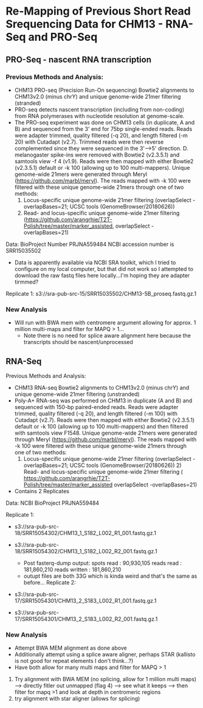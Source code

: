 # Re-Mapping of Previous Short Read Srequencing Data for CHM13 - RNA-Seq and PRO-Seq

## PRO-Seq - nascent RNA transcription

### Previous Methods and Analysis:
- CHM13 PRO-seq (Precision Run-On sequencing) Bowtie2 alignments to CHM13v2.0 (minus chrY) and unique genome-wide 21mer filtering (stranded)
- PRO-seq detects nascent transcription (including from non-coding) from RNA polymerases with nucleotide resolution at genome-scale.
- The PRO-seq experiment was done on CHM13 cells (in duplicate, A and B) and sequenced from the 3' end for 75bp single-ended reads. Reads were adapter trimmed, quality filtered (-q 20), and length filtered (-m 20) with Cutadapt (v2.7). Trimmed reads were then reverse complemented since they were sequenced in the 3'-->5' direction. D. melanogaster spike-ins were removed with Bowtie2 (v2.3.5.1) and samtools view -f 4 (v1.9). Reads were then mapped with either Bowtie2 (v2.3.5.1) default or -k 100 (allowing up to 100 multi-mappers). Unique genome-wide 21mers were generated through Meryl (https://github.com/marbl/meryl). The reads mapped with -k 100 were filtered with these unique genome-wide 21mers through one of two methods:
	1) Locus-specific unique genome-wide 21mer filtering (overlapSelect -overlapBases=21; UCSC tools (GenomeBrowser/20180626)) 
	2) Read- and locus-specific unique genome-wide 21mer filtering (https://github.com/arangrhie/T2T-Polish/tree/master/marker_assisted, overlapSelect -overlapBases=21) 

Data: BioProject Number PRJNA559484 NCBI accession number is SRR15035502

- Data is apparently available via NCBI SRA toolkit, which I tried to configure on my local computer, but that did not work so I attempted to download the raw fastq files here locally...I'm hoping they are adapter tirmmed?

Replicate 1: s3://sra-pub-src-15/SRR15035502/CHM13-5B_proseq.fastq.gz.1

### New Analysis
- Will run with BWA mem with centromere argument allowing for approx. 1 million multi-maps and filter for MAPQ > 1...
	- Note there is no need for splice aware alignment here because the transcripts should be nascent/unprocessed


## RNA-Seq

Previous Methods and Analysis:
- CHM13 RNA-seq Bowtie2 alignments to CHM13v2.0 (minus chrY) and unique genome-wide 21mer filtering (unstranded)
- Poly-A+ RNA-seq was performed on CHM13 in duplicate (A and B) and sequenced with 150-bp paired-ended reads. Reads were adapter trimmed, quality filtered (-q 20), and length filtered (-m 100) with Cutadapt (v2.7). Reads were then mapped with either Bowtie2 (v2.3.5.1) default or -k 100 (allowing up to 100 multi-mappers) and then filtered with samtools view F1548. Unique genome-wide 21mers were generated through Meryl (https://github.com/marbl/meryl). The reads mapped with -k 100 were filtered with these unique genome-wide 21mers through one of two methods:
	1) Locus-specific unique genome-wide 21mer filtering (overlapSelect -overlapBases=21; UCSC tools (GenomeBrowser/20180626))
    	2) Read- and locus-specific unique genome-wide 21mer filtering ( https://github.com/arangrhie/T2T-Polish/tree/master/marker_assisted overlapSelect -overlapBases=21)
- Contains 2 Replicates

Data: NCBI BioProject PRJNA559484

Replicate 1: 
- s3://sra-pub-src-18/SRR15054302/CHM13_1_S182_L002_R1_001.fastq.gz.1
- s3://sra-pub-src-18/SRR15054302/CHM13_1_S182_L002_R2_001.fastq.gz.1

	- Post fasterq-dump output:
		spots read      : 90,930,105
		reads read      : 181,860,210
		reads written   : 181,860,210
	- outupt files are both 33G which is kinda weird and that's the same as before...
Replicate 2: 
- s3://sra-pub-src-17/SRR15054301/CHM13_2_S183_L002_R1_001.fastq.gz.1
- s3://sra-pub-src-17/SRR15054301/CHM13_2_S183_L002_R2_001.fastq.gz.1

### New Analysis
- Attempt BWA MEM alignment as done above
- Additionally attempt using a splice aware aligner, perhaps STAR (kallisto is not good for repeat elements I don't think...?)
- Have both allow for many multi maps and filter for MAPQ > 1

1) Try alignment with BWA MEM (no splicing, allow for 1 million multi maps) --> directly fitler out unmapped (flag 4) --> see what it keeps --> then filter for mapq >1 and look at depth in centromeric regions
2) try alignment with star aligner (allows for splicing)